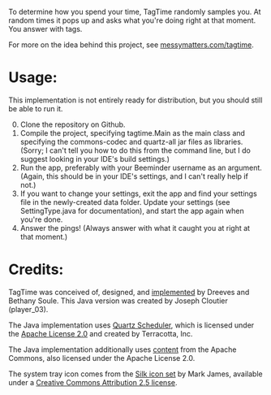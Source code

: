 To determine how you spend your time, TagTime randomly samples you. At random times it pops up and asks what you're doing right at that moment. You answer with tags.

For more on the idea behind this project, see  [messymatters.com/tagtime](http://messymatters.com/tagtime).

# Usage:

This implementation is not entirely ready for distribution, but you should still be able to run it.

0. Clone the repository on Github.
1. Compile the project, specifying tagtime.Main as the main class and specifying the commons-codec and quartz-all jar files as libraries. (Sorry; I can't tell you how to do this from the command line, but I do suggest looking in your IDE's build settings.)
2. Run the app, preferably with your Beeminder username as an argument. (Again, this should be in your IDE's settings, and I can't really help if not.)
3. If you want to change your settings, exit the app and find your settings file in the newly-created data folder. Update your settings (see SettingType.java for documentation), and start the app again when you're done.
4. Answer the pings! (Always answer with what it caught you at right at that moment.)

# Credits:

TagTime was conceived of, designed, and [implemented](https://github.com/dreeves/TagTime) by Dreeves and Bethany Soule. This Java version was created by Joseph Cloutier (player_03).

The Java implementation uses [Quartz Scheduler](http://www.quartz-scheduler.org/), which is licensed under the [Apache License 2.0](http://www.apache.org/licenses/LICENSE-2.0.html) and created by Terracotta, Inc.

The Java implementation additionally uses [content](http://commons.apache.org/codec/) from the Apache Commons, also licensed under the Apache License 2.0.

The system tray icon comes from the [Silk icon set](http://www.famfamfam.com/lab/icons/silk/) by Mark James, available under a [Creative Commons Attribution 2.5 license](http://creativecommons.org/licenses/by/2.5/).